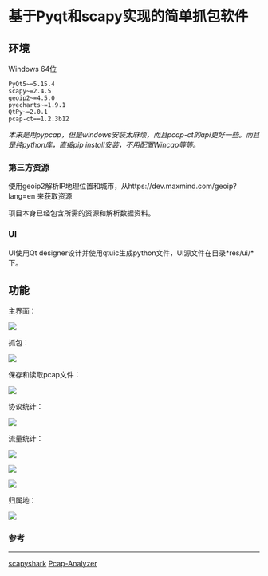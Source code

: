 # 基于Pyqt和scapy实现的简单抓包软件
## 环境
Windows 64位
```
PyQt5~=5.15.4
scapy~=2.4.5
geoip2~=4.5.0
pyecharts~=1.9.1
QtPy~=2.0.1
pcap-ct==1.2.3b12
```
*本来是用pypcap，但是windows安装太麻烦，而且pcap-ct的api更好一些。而且是纯python库，直接pip install安装，不用配置Wincap等等。*

### 第三方资源

使用geoip2解析IP地理位置和城市，从https://dev.maxmind.com/geoip?lang=en 来获取资源

项目本身已经包含所需的资源和解析数据资料。

### UI

UI使用Qt designer设计并使用qtuic生成python文件，UI源文件在目录*res/ui/*下。

## 功能

主界面：

![](https://s2.loli.net/2022/05/05/SjVOMD3faRgBi64.png)

抓包：

![](https://s2.loli.net/2022/05/05/yGYeJgAanNVkjQ4.png)

保存和读取pcap文件：

![](https://s2.loli.net/2022/05/07/7gsrmU6hLHvMxVK.png)

协议统计：

![](https://s2.loli.net/2022/05/07/34bunaJCmQ5hHd1.png)

流量统计：

![](https://s2.loli.net/2022/05/07/vMudx1GXIQ8l7Rr.png)

![](https://s2.loli.net/2022/05/07/bSFp9QqhZuo1UCI.png)

![](https://s2.loli.net/2022/05/07/UTPLHQWy1jmneEz.png)

归属地：

![](https://s2.loli.net/2022/05/07/6KRIHe3ALhBVjw1.png)

### 参考
***
[scapyshark](https://github.com/bannsec/scapyshark)
[Pcap-Analyzer](https://github.com/HatBoy/Pcap-Analyzer)
